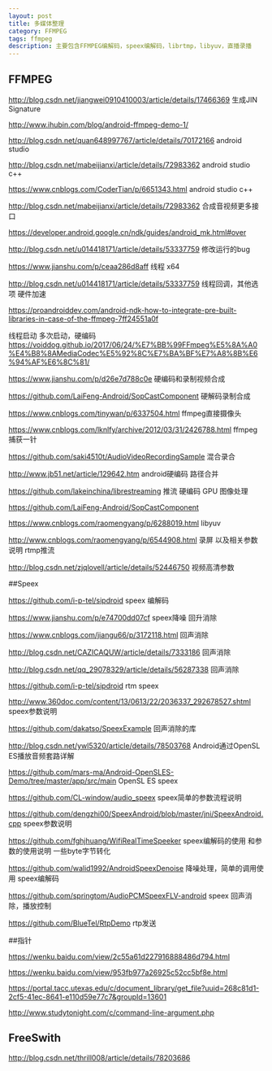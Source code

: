 ```yaml
---
layout: post
title: 多媒体整理
category: FFMPEG
tags: ffmpeg
description: 主要包含FFMPEG编解码，speex编解码，librtmp，libyuv，直播录播
---
```

## FFMPEG

http://blog.csdn.net/jiangwei0910410003/article/details/17466369  生成JIN Signature

http://www.ihubin.com/blog/android-ffmpeg-demo-1/

http://blog.csdn.net/quan648997767/article/details/70172166 android studio

http://blog.csdn.net/mabeijianxi/article/details/72983362  android studio c++

https://www.cnblogs.com/CoderTian/p/6651343.html android studio c++

http://blog.csdn.net/mabeijianxi/article/details/72983362 合成音视频更多接口

https://developer.android.google.cn/ndk/guides/android_mk.html#over

http://blog.csdn.net/u014418171/article/details/53337759 修改运行的bug

https://www.jianshu.com/p/ceaa286d8aff 线程 x64

http://blog.csdn.net/u014418171/article/details/53337759 线程回调，其他选项 硬件加速

https://proandroiddev.com/android-ndk-how-to-integrate-pre-built-libraries-in-case-of-the-ffmpeg-7ff24551a0f

线程启动 多次启动，硬编码
https://voiddog.github.io/2017/06/24/%E7%BB%99FFmpeg%E5%8A%A0%E4%B8%8AMediaCodec%E5%92%8C%E7%BA%BF%E7%A8%8B%E6%94%AF%E6%8C%81/

https://www.jianshu.com/p/d26e7d788c0e 硬编码和录制视频合成

https://github.com/LaiFeng-Android/SopCastComponent 硬解码录制合成


https://www.cnblogs.com/tinywan/p/6337504.html ffmpeg直接摄像头

https://www.cnblogs.com/lknlfy/archive/2012/03/31/2426788.html ffmpeg 捕获一针

https://github.com/saki4510t/AudioVideoRecordingSample 混合录合

http://www.jb51.net/article/129642.htm android硬编码 路径合并

https://github.com/lakeinchina/librestreaming 推流 硬编码 GPU 图像处理

https://github.com/LaiFeng-Android/SopCastComponent

https://www.cnblogs.com/raomengyang/p/6288019.html libyuv

http://www.cnblogs.com/raomengyang/p/6544908.html 录屏 以及相关参数说明 rtmp推流

http://blog.csdn.net/zjqlovell/article/details/52446750 视频高清参数


##Speex

https://github.com/i-p-tel/sipdroid speex 编解码

https://www.jianshu.com/p/e74700dd07cf speex降噪 回升消除

https://www.cnblogs.com/jiangu66/p/3172118.html 回声消除

http://blog.csdn.net/CAZICAQUW/article/details/7333186 回声消除

http://blog.csdn.net/qq_29078329/article/details/56287338 回声消除

https://github.com/i-p-tel/sipdroid  rtm speex

http://www.360doc.com/content/13/0613/22/2036337_292678527.shtml speex参数说明

https://github.com/dakatso/SpeexExample 回声消除的库

http://blog.csdn.net/ywl5320/article/details/78503768  Android通过OpenSL ES播放音频套路详解

https://github.com/mars-ma/Android-OpenSLES-Demo/tree/master/app/src/main  OpenSL ES speex

https://github.com/CL-window/audio_speex speex简单的参数流程说明

https://github.com/dengzhi00/SpeexAndroid/blob/master/jni/SpeexAndroid.cpp speex参数说明

https://github.com/fghjhuang/WifiRealTimeSpeeker speex编解码的使用 和参数的使用说明 一些byte字节转化

https://github.com/walid1992/AndroidSpeexDenoise 降噪处理，简单的调用使用 speex编解码

https://github.com/springtom/AudioPCMSpeexFLV-android speex 回声消除，播放控制

https://github.com/BlueTel/RtpDemo rtp发送

 
##指针

https://wenku.baidu.com/view/2c55a61d227916888486d794.html

https://wenku.baidu.com/view/953fb977a26925c52cc5bf8e.html

https://portal.tacc.utexas.edu/c/document_library/get_file?uuid=268c81d1-2cf5-41ec-8641-e110d59e77c7&groupId=13601

http://www.studytonight.com/c/command-line-argument.php

## FreeSwith

http://blog.csdn.net/thrill008/article/details/78203686
